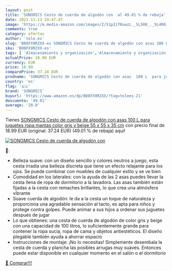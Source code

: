 ```yaml
---
layout: post
title: 'SONGMICS Cesto de cuerda de algodón con  al 49.01 % de rebaja'
date: 2021-11-13 19:47:47
image: 'https://m.media-amazon.com/images/I/51p2iT0uwzL._SL500_._SL400_.jpg'
comments: true
category: ofertas
author: 'tole.es'
slug: 'B08FX9RZXX-es SONGMICS Cesto de cuerda de algodón con asas 100 L para...'
sku: 'B08FX9RZXX-es'
tags: [ 'Almacenamiento y organización','Almacenamiento y organización de la colada','Cestos para la colada','Hogar y cocina','juguetes','songmics', ]
actualPrice: 18.99 EUR
currency: EUR
price: 18.99
comparePrice: 37.24 EUR
prodname: 'SONGMICS Cesto de cuerda de algodón con asas  100 L  para juguetes  ropa  mantas  color gris y beige  55 x 55 x 35 cm'
country: 'es'
flag: '🇪🇸'
brand: 'SONGMICS'
buyurl: 'https://www.amazon.es/dp/B08FX9RZXX/?tag=tolees-21'
descuento: '49.01'
average: '20.0'
---
```


Tienes [SONGMICS Cesto de cuerda de algodón con asas  100 L  para juguetes  ropa  mantas  color gris y beige  55 x 55 x 35 cm](https://www.amazon.es/dp/B08FX9RZXX/?tag=tolees-21) con precio final de  18.99 EUR (original: 37.24 EUR) (49.01 %  de rebaja) aqui!

[![SONGMICS Cesto de cuerda de algodón con ](https://m.media-amazon.com/images/I/51p2iT0uwzL._SL500_._SL400_.jpg)](https://www.amazon.es/dp/B08FX9RZXX/?tag=tolees-21)

🔎:

- Belleza suave: con un diseño sencillo y colores neutros a juego, esta cesta irradia una belleza discreta que tiene un efecto relajante para los ojos. Se puede combinar con muebles de cualquier estilo y se ve bien
- Comodidad en los laterales: con la ayuda de las 2 asas puedes llevar la cesta llena de ropa de dormitorio a la lavadora. Las asas también están fijadas a la cesta con remaches brillantes, lo que crea una atmósfera vibrante
- Suave cuerda de algodón: le da a la cesta un toque de naturaleza y proporciona una agradable sensación al tacto, es apta para niños y protege contra golpes. Puede animar a sus hijos a ordenar sus juguetes después de jugar
- Lo que obtienes: una cesta de cuerda de algodón de color gris y beige con una capacidad de 100 litros, lo suficientemente grande para contener la ropa sucia, ropa de cama y objetos antiestéticos. El diseño plegable también ayuda a ahorrar espacio
- Instrucciones de montaje: ¡No lo necesitas! Simplemente desembala la cesta de cuerda y plancha las posibles arrugas muy suaves. Entonces puede estar disponible en cualquier momento en el salón o el dormitorio

[🛒 Comprar!!!](https://www.amazon.es/dp/B08FX9RZXX/?tag=tolees-21)
